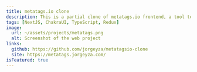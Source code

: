 ```yaml
---
title: metatags.io clone
description: This is a partial clone of metatags.io frontend, a tool to debug and generate meta tag code for any website.
tags: [NextJS, ChakraUI, TypeScript, Redux]
image:
  url: ~/assets/projects/metatags.png
  alt: Screenshot of the web project
links:
  github: https://github.com/jorgeyza/metatagsio-clone
  site: https://metatags.jorgeyza.com/
isFeatured: true
---
```


